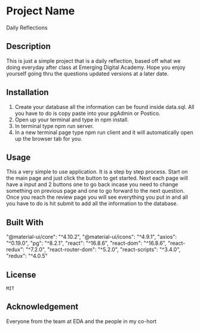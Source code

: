 # Project Name

Daily Reflections

## Description

This is just a simple project that is a daily reflection, based off what we doing everyday after class 
at Emerging Digital Academy. Hope you enjoy yourself going thru the questions updated versions at a later date.

## Installation

1. Create your database all the information can be found inside data.sql. All you have  to do is copy paste
into your pgAdmin or Postico. 
2. Open up your terminal and type in npm install.
3. In terminal type npm run server.
4. In a new terminal page type npm run client and it will automatically open up the browser tab for you.

## Usage

This a very simple to use application. It is a step by step process. 
Start on the main page and just click the button to get started.
Next each page will have a input and 2 buttons one to go back incase you need to change 
something on previous page and one to go forward to the next question.
Once you reach the review page you will see everything you put in and all you have to do is hit submit
to add all the information to the database.

## Built With
  "@material-ui/core": "^4.10.2",
    "@material-ui/icons": "^4.9.1",
    "axios": "^0.19.0",
    "pg": "^8.2.1",
    "react": "^16.8.6",
    "react-dom": "^16.8.6",
    "react-redux": "^7.2.0",
    "react-router-dom": "^5.2.0",
    "react-scripts": "^3.4.0",
    "redux": "^4.0.5"

## License
    MIT

## Acknowledgement

Everyone from the team at EDA and the people in my co-hort




